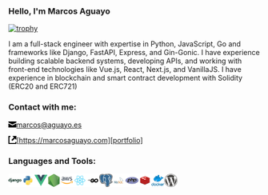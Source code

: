 ### Hello, I'm Marcos Aguayo
[![trophy](https://github-profile-trophy.vercel.app/?username=maguayo)](https://github.com/maguayo)

I am a full-stack engineer with expertise in Python, JavaScript, Go and frameworks like Django, FastAPI, Express, and Gin-Gonic. I have experience building scalable backend systems, developing APIs, and working with front-end technologies like Vue.js, React, Next.js, and VanillaJS. I have experience in blockchain and smart contract development with Solidity (ERC20 and ERC721)

### Contact with me:

<img align="left" alt="Email: " width="16px" src="https://raw.githubusercontent.com/iconic/open-iconic/1d1e8885c5031874b32f4e480e371ce2b1c24144/svg/envelope-closed.svg" /> marcos@aguayo.es

<img align="left" alt="Portfolio: " width="16px" src="https://raw.githubusercontent.com/iconic/open-iconic/1d1e8885c5031874b32f4e480e371ce2b1c24144/svg/external-link.svg" /> [https://marcosaguayo.com][portfolio]


### Languages and Tools:

[<img align="left" alt="Django" width="26px" title="Django" src="https://raw.githubusercontent.com/github/explore/master/topics/django/django.png" />][portfolio]
[<img align="left" alt="Python" width="26px" title="Python" src="https://raw.githubusercontent.com/github/explore/master/topics/python/python.png" />][portfolio]
[<img align="left" alt="Vue" width="26px" title="Vue" src="https://raw.githubusercontent.com/github/explore/master/topics/vue/vue.png" />][portfolio]
[<img align="left" alt="NodeJS" width="26px" title="NodeJS" src="https://raw.githubusercontent.com/github/explore/master/topics/nodejs/nodejs.png" />][portfolio]
[<img align="left" alt="AWS" width="26px" title="AWS" src="https://raw.githubusercontent.com/github/explore/master/topics/aws/aws.png" />][portfolio]
[<img align="left" alt="React & React Native" title="React & React Native" width="26px" src="https://raw.githubusercontent.com/github/explore/master/topics/react-native/react-native.png" />][portfolio]
[<img align="left" alt="Go" title="Go" width="26px" src="https://raw.githubusercontent.com/github/explore/master/topics/go/go.png" />][portfolio]
[<img align="left" alt="Postgresql" title="Postgresql" width="26px" src="https://raw.githubusercontent.com/github/explore/master/topics/postgresql/postgresql.png" />][portfolio]
[<img align="left" alt="MySQL" title="MySQL" width="26px" src="https://raw.githubusercontent.com/github/explore/master/topics/mysql/mysql.png" />][portfolio]
[<img align="left" alt="PHP" title="PHP" width="26px" src="https://raw.githubusercontent.com/github/explore/master/topics/php/php.png" />][portfolio]
[<img align="left" alt="Redis" title="Redis" width="26px" src="https://raw.githubusercontent.com/github/explore/master/topics/redis/redis.png" />][portfolio]
[<img align="left" alt="Docker" title="Docker" width="26px" src="https://raw.githubusercontent.com/github/explore/master/topics/docker/docker.png" />][portfolio]
[<img align="left" alt="Wordpress" title="Wordpress" width="26px" src="https://raw.githubusercontent.com/github/explore/master/topics/wordpress/wordpress.png" />][portfolio]

[portfolio]: https://marcosaguayo.com
